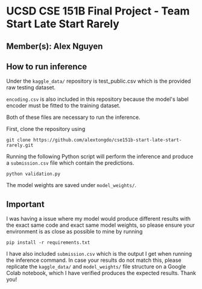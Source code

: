 # UCSD CSE 151B Final Project - Team Start Late Start Rarely
## Member(s): Alex Nguyen
## How to run inference
Under the `kaggle_data/` repository is test_public.csv which is the provided raw testing dataset.

`encoding.csv` is also included in this repository because the model's label encoder must be fitted to the training dataset.

Both of these files are necessary to run the inference.

First, clone the repository using
```
git clone https://github.com/alextongdo/cse151b-start-late-start-rarely.git
```
Running the following Python script will perform the inference and produce a `submission.csv` file which contain the predictions.
```
python validation.py
```
The model weights are saved under `model_weights/`.

## Important
I was having a issue where my model would produce different results with the exact same code and exact same model weights,
so please ensure your environment is as close as possible to mine by running
```
pip install -r requirements.txt
```
I have also included `submission.csv` which is the output I get when running the inference command.
In case your results do not match this, please replicate the `kaggle_data/` and `model_weights/` file
structure on a Google Colab notebook, which I have verified produces the expected results. Thank you!
